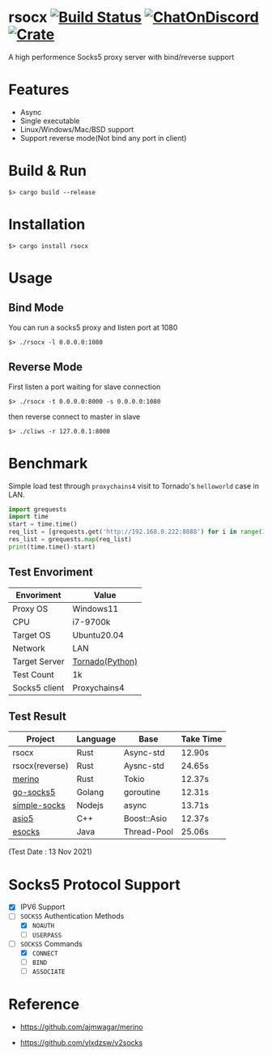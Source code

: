# rsocx [![Build Status](https://img.shields.io/github/workflow/status/b23r0/rsocx/Rust)](https://github.com/b23r0/rsocx/actions/workflows/rust.yml) [![ChatOnDiscord](https://img.shields.io/badge/chat-on%20discord-blue)](https://discord.gg/ZKtYMvDFN4) [![Crate](https://img.shields.io/crates/v/rsocx)](https://crates.io/crates/rsocx)
A high performence Socks5 proxy server with bind/reverse support

# Features

* Async
* Single executable
* Linux/Windows/Mac/BSD support
* Support reverse mode(Not bind any port in client)

# Build & Run

`$> cargo build --release`

# Installation

`$> cargo install rsocx`

# Usage

## Bind Mode

You can run a socks5 proxy and listen port at 1080

`$> ./rsocx -l 0.0.0.0:1080`

## Reverse Mode

First listen a port waiting for slave connection

`$> ./rsocx -t 0.0.0.0:8000 -s 0.0.0.0:1080`

then reverse connect to master in slave

`$> ./cliws -r 127.0.0.1:8000`

# Benchmark

Simple load test through `proxychains4` visit to Tornado's `helloworld` case in LAN.


```python
import grequests
import time
start = time.time()
req_list = [grequests.get('http://192.168.0.222:8888') for i in range(1000)]
res_list = grequests.map(req_list)
print(time.time()-start)
```

## Test Envoriment

| Envoriment    | Value           |
|-------------- |-----------      |
| Proxy OS      | Windows11       |
| CPU           | i7-9700k        |
| Target OS     | Ubuntu20.04     |
| Network       | LAN             |
| Target Server | [Tornado(Python)](https://github.com/tornadoweb/tornado/blob/master/demos/helloworld/helloworld.py) |
| Test Count    | 1k              |
| Socks5 client | Proxychains4    |

## Test Result

| Project        | Language | Base        | Take Time |
|----------------|----------|-------------|-----------|
| rsocx          | Rust     | Async-std   | 12.90s    |
| rsocx(reverse) | Rust     | Aysnc-std   | 24.65s    |
| [merino](https://github.com/ajmwagar/merino)         | Rust     | Tokio       | 12.37s    |
| [go-socks5](https://github.com/armon/go-socks5)      | Golang   | goroutine   | 12.31s    |
| [simple-socks](https://github.com/brozeph/simple-socks)   | Nodejs   | async       | 13.71s     |
| [asio5](https://github.com/liuaifu/asio5)          | C++      | Boost::Asio | 12.37s    |
| [esocks](https://github.com/fengyouchao/esocks)          | Java      | Thread-Pool | 25.06s    |

(Test Date : 13 Nov 2021)

# Socks5 Protocol Support

- [x] IPV6 Support
- [ ] `SOCKS5` Authentication Methods
  - [x] `NOAUTH` 
  - [ ] `USERPASS`
- [ ] `SOCKS5` Commands
  - [x] `CONNECT`
  - [ ] `BIND`
  - [ ] `ASSOCIATE` 

# Reference

* https://github.com/ajmwagar/merino

* https://github.com/ylxdzsw/v2socks
